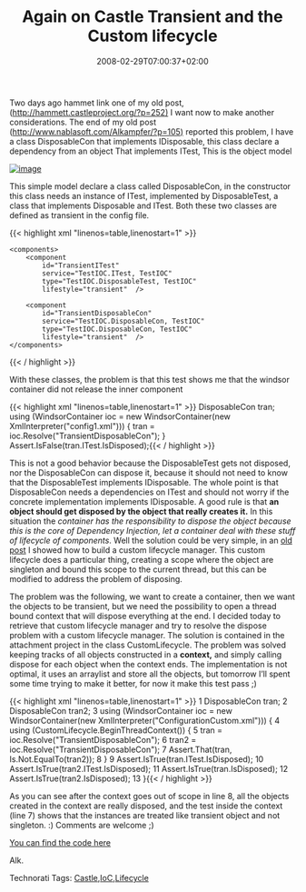 ﻿---
title: "Again on Castle Transient and the Custom lifecycle"
description: ""
date: 2008-02-29T07:00:37+02:00
draft: false
tags: [Castle]
categories: [Castle]
---
Two days ago hammet link one of my old post, ([http://hammett.castleproject.org/?p=252)](http://hammett.castleproject.org/?p=252%29) I want now to make another considerations. The end of my old post ([http://www.nablasoft.com/Alkampfer/?p=105)](http://www.nablasoft.com/Alkampfer/?p=105%29) reported this problem, I have a class DisposableCon that implements IDisposable, this class declare a dependency from an object That implements ITest, This is the object model

[![image](http://www.nablasoft.com/Alkampfer/wp-content/uploads/2008/02/image-thumb5.png)](http://www.nablasoft.com/Alkampfer/wp-content/uploads/2008/02/image5.png)

This simple model declare a class called DisposableCon, in the constructor this class needs an instance of ITest, implemented by DisposableTest, a class that implements Disposable and ITest. Both these two classes are defined as transient in the config file.

{{< highlight xml "linenos=table,linenostart=1" >}}
<?xml version="1.0" encoding="utf-8" ?>
<CastleWindsor>

    <components>
        <component
            id="TransientITest"
            service="TestIOC.ITest, TestIOC"
            type="TestIOC.DisposableTest, TestIOC"
            lifestyle="transient"  />

        <component
            id="TransientDisposableCon"
            service="TestIOC.DisposableCon, TestIOC"
            type="TestIOC.DisposableCon, TestIOC"
            lifestyle="transient"  />
    </components>
</CastleWindsor>{{< / highlight >}}

<!-- Code inserted with Steve Dunn's Windows Live Writer Code Formatter Plugin.  http://dunnhq.com -->

With these classes, the problem is that this test shows me that the windsor container did not release the inner component

{{< highlight xml "linenos=table,linenostart=1" >}}
DisposableCon tran;
using (WindsorContainer ioc = new WindsorContainer(new XmlInterpreter("config1.xml"))) {
    tran = ioc.Resolve<DisposableCon>("TransientDisposableCon");
}
Assert.IsFalse(tran.ITest.IsDisposed);{{< / highlight >}}

<!-- Code inserted with Steve Dunn's Windows Live Writer Code Formatter Plugin.  http://dunnhq.com -->

This is not a good behavior because the DisposableTest gets not disposed, nor the DisposableCon can dispose it, because it should not need to know that the DisposableTest implements IDisposable. The whole point is that DisposableCon needs a dependencies on ITest and should not worry if the concrete implementation implements IDisposable. A good rule is that  **an object should get disposed by the object that really creates it.** In this situation the *container has the responsibility to dispose the object because this is the core of Dependency Injection, let a container deal with these stuff of lifecycle of components*. Well the solution could be very simple, in an [old post](http://www.nablasoft.com/Alkampfer/?p=113) I showed how to build a custom lifecycle manager. This custom lifecycle does a particular thing, creating a scope where the object are singleton and bound this scope to the current thread, but this can be modified to address the problem of disposing.

The problem was the following, we want to create a container, then we want the objects to be transient, but we need the possibility to open a thread bound context that will dispose everything at the end. I decided today to retrieve that custom lifecycle manager and try to resolve the dispose problem with a custom lifecycle manager. The solution is contained in the attachment project in the class CustomLifecycle. The problem was solved keeping tracks of all objects constructed in a  **context,** and simply calling dispose for each object when the context ends. The implementation is not optimal, it uses an arraylist and store all the objects, but tomorrow I’ll spent some time trying to make it better, for now it make this test pass ;)

{{< highlight xml "linenos=table,linenostart=1" >}}
 1 DisposableCon tran;
 2 DisposableCon tran2;
 3 using (WindsorContainer ioc = new WindsorContainer(new XmlInterpreter("ConfigurationCustom.xml"))) {
 4     using (CustomLifecycle.BeginThreadContext()) {
 5         tran = ioc.Resolve<DisposableCon>("TransientDisposableCon");
 6         tran2 = ioc.Resolve<DisposableCon>("TransientDisposableCon");
 7         Assert.That(tran, Is.Not.EqualTo(tran2));
 8     }
 9     Assert.IsTrue(tran.ITest.IsDisposed);
10     Assert.IsTrue(tran2.ITest.IsDisposed);
11     Assert.IsTrue(tran.IsDisposed);
12     Assert.IsTrue(tran2.IsDisposed);
13 }{{< / highlight >}}

<!-- Code inserted with Steve Dunn's Windows Live Writer Code Formatter Plugin.  http://dunnhq.com -->

As you can see after the context goes out of scope in line 8, all the objects created in the context are really disposed, and the test inside the context (line 7) shows that the instances are treated like transient object and not singleton. :) Comments are welcome ;)

[You can find the code here](http://www.codewrecks.com/blog/storage/testioc.7z)

Alk.

Technorati Tags: [Castle](http://technorati.com/tags/Castle),[IoC](http://technorati.com/tags/IoC),[Lifecycle](http://technorati.com/tags/Lifecycle)
